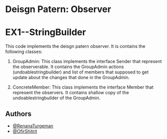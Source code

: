 # Deisgn Patern: Observer 
# EX1--StringBuilder

This code implements the deisgn patern observer.
It is contains the following classes:
1) GroupAdmin: 
This class implements the interface Sender that represent the observerable. It contains the GroupAdmin actions (undoablestringbuilder) and list of members that supposed to get update about the changes that done in the GroupAdmin.

2) ConcreteMember:
This class implements the interface Member that represent the observers. It contains shallow copy of the undoablestringbuilder of the GroupAdmin.
 

## Authors

- [@RenanaTurgeman](https://github.com/RenanaTurgeman/EX1--StringBuilder)
- [@OfirShitrit](https://github.com/RenanaTurgeman/EX1--StringBuilder)
